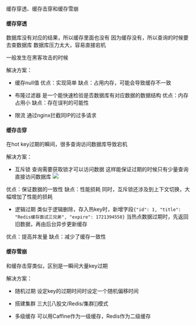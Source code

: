 缓存穿透、缓存击穿和缓存雪崩

#### 缓存穿透
数据库没有对应的结果，所以缓存里面也没有
因为缓存没有，所以查询的时候要去查数据库
数据库压力太大，容易直接宕机

一般发生在黑客攻击的时候

解决方案：
- 缓存null值
优点：实现简单
缺点：占用内存，可能会导致缓存不一致

- 布隆过滤器
是一个能快速检验是否数据库有对应数据的数据结构
优点：内存占用小
缺点：存在误判的可能性

- 限流
通过nginx拦截同IP的过多请求

#### 缓存击穿
在hot key过期的瞬间，很多查询访问数据库导致宕机

解决方案：
- 互斥锁
查询需要获取锁才可以访问数据
这样能保证过期的时候只有少量查询直接访问数据库
![](https://i-blog.csdnimg.cn/direct/24e6ac5f9b224449aa9d251337ae8136.png)

优点：保证数据的一致性
缺点：性能损耗
同时，互斥锁还涉及到上下文切换，大幅增加了性能的损耗

- 逻辑过期
类似于逻辑删除，存入热key时，新增字段`{"id": 1, "title": "Redis缓存面试三兄弟", "expire": 1721394558}`
当热点数据过期时，先返回旧数据，再由后台异步更新缓存

优点：提高并发量
缺点：减少了缓存一致性

#### 缓存雪崩
和缓存击穿类似，区别是一瞬间大量key过期

解决方案：
- 随机过期
设定key的过期时间时设定一个随机偏移时间

- 搭建集群
三大[[八股文/Redis/集群]]模式

- 多级缓存
可以用Caffine作为一级缓存，Redis作为二级缓存

